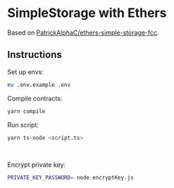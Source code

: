 # SimpleStorage with Ethers

Based on [PatrickAlphaC/ethers-simple-storage-fcc](https://github.com/PatrickAlphaC/ethers-simple-storage-fcc).

## Instructions

Set up envs:

```sh
mv .env.example .env
```

Compile contracts:

```sh
yarn compile
```

Run script:

```sh
yarn ts-node <script.ts>
```

<br>

Encrypt private key:

```sh
PRIVATE_KEY_PASSWORD= node encryptKey.js
```